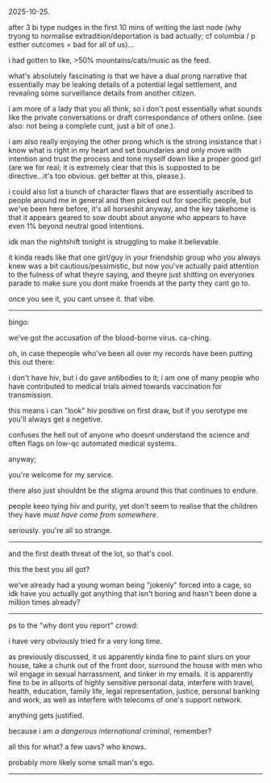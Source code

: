 2025-10-25.  

after 3 bi type nudges in the first 10 mins of writing the last node (why tryong to normalise extradition/deportation is bad actually; cf columbia / p esther outcomes = bad for all of us)...  

i had gotten to like, >50% mountains/cats/music as the feed.  

what's absolutely fascinating is that we have a dual prong narrative that essentially may be leaking details of a potential legal settlement, and revealing some surveillance details from another citizen.  

i am more of a lady that you all think, so i don't post essentially what sounds like the private conversations or draft correspondance of others online. (see also: not being a complete cunt, just a bit of one.).  

i am also really enjoying the other prong which is the strong insistance that i know what is right in my heart and set boundaries and only move with intention and trust the process and tone myself down like a proper good girl (are we for real; it is extremely clear that this is supposted to be directive...it's too obvious. get better at this, please.).  

i could also list a bunch of character flaws that are essentially ascribed to people around me in general and then picked out for specific people, but we've been here before, it's all horseshit anyway, and the key takehome is that it appears geared to sow doubt about anyone who appears to have even 1% beyond neutral good intentions.  

idk man the nightshift tonight is struggling to make it believable.  

it kinda reads like that one girl/guy in your friendship group who you always knew was a bit cautious/pessimistic, but now you've actually paid attention to the fulness of what theyre saying, and theyre just shitting on everyones parade to make sure you dont make froends at the party they cant go to.  

once you see it, you cant unsee it. that vibe.  

---

bingo:  

we've got the accusation of the blood-borne virus. ca-ching.  

oh, in case thepeople who've been all over my records have been putting this out there:  

i don't have hiv, but i do gave antibodies to it; i am one of many people who have contributed to medical trials aimed towards vaccination for transmission.  

this means i can "look" hiv positive on first draw, but if you serotype me you'll always get a negetive.  

confuses the hell out of anyone who doesnt understand the science and often flags on low-qc automated medical systems.  

anyway;  

you're welcome for my service.  

there also just shouldnt be the stigma around this that continues to endure.  

people keeo tying hiv and purity, yet don't seem to realise that the children they have *must have come from somewhere*.  

seriously. you're all so strange.  

---

and the first death threat of the lot, so that's cool.  

this the best you all got?  

we've already had a young woman being "jokenly" forced into a cage, so idk have you actually got anything that isn't boring and hasn't been done a million times already?  

---

ps to the "why dont you report" crowd:  

i have very obviously tried fir a very long time.  

as previously discussed, it us apparently kinda fine to paint slurs on your house, take a chunk out of the front door, surround the house with men who wil engage in sexual harrassment, and tinker in my emails. it is apparently fine to be in allsorts of highly sensitive personal data, interfere with travel, health, education, family life, legal representation, justice, personal banking and work, as well as interfere with telecoms of one's support network. 

anything gets justified.  

because i am *a dangerous international criminal*, remember?

all this for what? a few uavs? who knows.  

probably more likely some small man's ego.  

---
